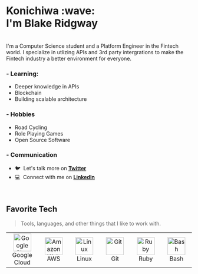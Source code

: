 <h1 align="left" id="blakeridgway-title">Konichiwa :wave: </br>
I'm Blake Ridgway</h1>
</br>
I'm a Computer Science student and a Platform Engineer in the Fintech world. I specialize in utlizing APIs and 3rd party intergrations to make the Fintech industry a better environment for everyone.  

### - Learning:
- Deeper knowledge in APIs
- Blockchain
- Building scalable architecture 

### - Hobbies
- Road Cycling
- Role Playing Games
- Open Source Software

### - Communication
- :bird: &nbsp;Let's talk more on **[Twitter]**
- :computer: &nbsp;Connect with me on **[LinkedIn]**

</br>
<h2 align="left" id="blakeridgway-tech">Favorite Tech</h2>

> Tools, languages, and other things that I like to work with.


<table align="center">
  <tr>
    <td align="center" width="96">
      <a href="#blakeridgway-tech">
        <img src="https://brandeps.com/logo-download/G/Google-Cloud-logo-vector-01.svg" width="48" height="48" alt="Google Cloud" />
      </a>
      <br>Google Cloud
    </td>
    <td align="center" width="96">
      <a href="#blakeridgway-tech">
        <img src="https://upload.wikimedia.org/wikipedia/commons/thumb/9/93/Amazon_Web_Services_Logo.svg/300px-Amazon_Web_Services_Logo.svg.png" width="48" height="48" alt="Amazon Web Services" />
      </a>
      <br>AWS
    </td>
    <td align="center" width="96">
      <a href="#blakeridgway-tech" >
        <img src="https://camo.githubusercontent.com/d7574156c7a1844d3c2907bae0e76254cca759290c08e08a6ef2bd7543c8c0ca/68747470733a2f2f692e6962622e636f2f737331374b47302f63376238313133323437666563643833626439623565643562643366333464352d72656d6f766562672d707265766965772e706e67" width="48" height="48" alt="Linux" />
      </a>
      <br>Linux
    </td>
    <td align="center" width="96">
      <a href="#blakeridgway-tech" >
        <img src="https://upload.wikimedia.org/wikipedia/commons/thumb/3/3f/Git_icon.svg/1200px-Git_icon.svg.png" width="48" height="48" alt="Git" />
      </a>
      <br>Git
    </td>
    <td align="center" width="96">
      <a href="#blakeridgway-tech">
        <img src="https://upload.wikimedia.org/wikipedia/commons/thumb/7/73/Ruby_logo.svg/128px-Ruby_logo.svg.png" width="48" height="48" alt="Ruby" />
      </a>
      <br>Ruby
    </td>
    <td align="center" width="96">
      <a href="#blakeridgway-tech">
        <img src="https://bashlogo.com/img/symbol/png/full_colored_dark.png" width="48" height="48" alt="Bash" />
      </a>
      <br>Bash
    </td>
  </tr>
</table>

[linkedin]: https://www.linkedin.com/in/blakeridgway "LinkedIn"
[twitter]: https://twitter.com/BlakeRidgway_ "Twitter"
